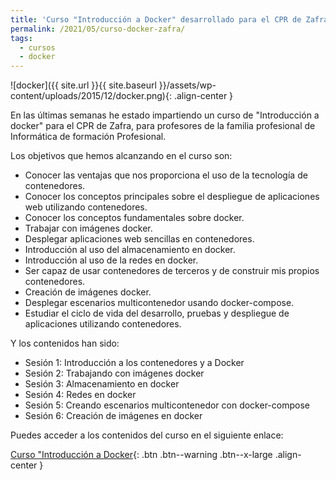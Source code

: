 ```yaml
---
title: 'Curso "Introducción a Docker" desarrollado para el CPR de Zafra'
permalink: /2021/05/curso-docker-zafra/
tags:
  - cursos
  - docker
---
```


![docker]({{ site.url }}{{ site.baseurl }}/assets/wp-content/uploads/2015/12/docker.png){: .align-center }

En las últimas semanas he estado impartiendo un curso de "Introducción a docker" para el CPR de Zafra, para profesores de la familia profesional de Informática de formación Profesional. 

Los objetivos que hemos alcanzando en el curso son:

* Conocer las ventajas que nos proporciona el uso de la tecnología de contenedores.
* Conocer los conceptos principales sobre el despliegue de aplicaciones web utilizando contenedores.
* Conocer los conceptos fundamentales sobre docker.
* Trabajar con imágenes docker.
* Desplegar aplicaciones web sencillas en contenedores.
* Introducción al uso del almacenamiento en docker.
* Introducción al uso de la redes en docker.
* Ser capaz de usar contenedores de terceros y de construir mis propios contenedores.    
* Creación de imágenes docker.
* Desplegar escenarios multicontenedor usando docker-compose.
* Estudiar el ciclo de vida del desarrollo, pruebas y despliegue de aplicaciones utilizando contenedores.

Y los contenidos han sido:

* Sesión 1: Introducción a los contenedores y a Docker
* Sesión 2: Trabajando con imágenes docker
* Sesión 3: Almacenamiento en docker
* Sesión 4: Redes en docker
* Sesión 5: Creando escenarios multicontenedor con docker-compose
* Sesión 6: Creación de imágenes en docker

Puedes acceder a los contenidos del curso en el siguiente enlace:

[Curso "Introducción a Docker](https://iesgn.github.io/curso_docker_2021/){: .btn .btn--warning .btn--x-large .align-center }